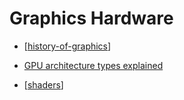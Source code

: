 Graphics Hardware
=================

* [[history-of-graphics]]

* [GPU architecture types explained](https://rastergrid.com/blog/gpu-tech/2021/07/gpu-architecture-types-explained/)
* [[shaders]]

[//begin]: # "Autogenerated link references for markdown compatibility"
[history-of-graphics]: history-of-graphics.md "History of Graphics"
[shaders]: shaders.md "Shaders"
[//end]: # "Autogenerated link references"